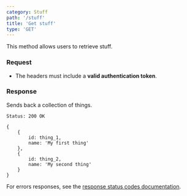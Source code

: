 ```yaml
---
category: Stuff
path: '/stuff'
title: 'Get stuff'
type: 'GET'
---
```


This method allows users to retrieve stuff.

### Request

* The headers must include a **valid authentication token**.

### Response

Sends back a collection of things.

```Status: 200 OK```
```
{
    {
        id: thing_1,
        name: 'My first thing'
    },
    {
        id: thing_2,
        name: 'My second thing'
    }
}
```

For errors responses, see the [response status codes documentation](#response-status-codes).
